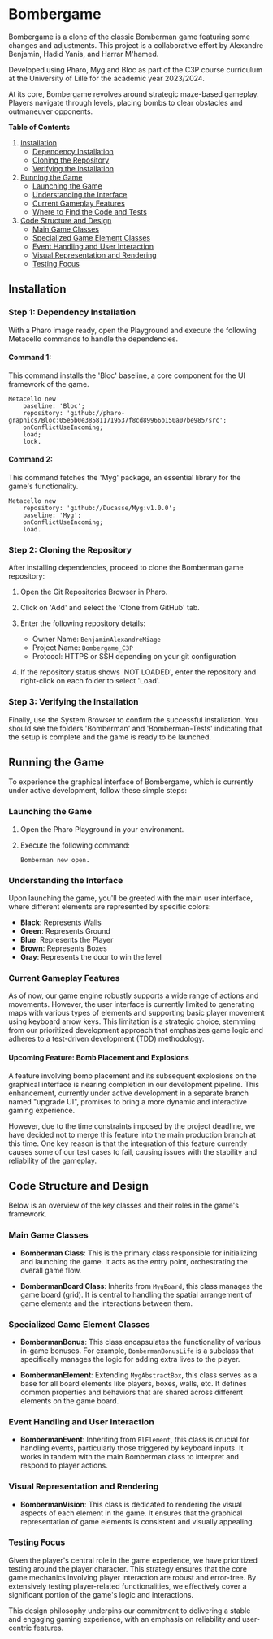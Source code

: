 # Bombergame

Bombergame is a clone of the classic Bomberman game featuring some changes and adjustments. This project is a collaborative effort by Alexandre Benjamin, Hadid Yanis, and Harrar M'hamed.

Developed using Pharo, Myg and Bloc as part of the C3P course curriculum at the University of Lille for the academic year 2023/2024.

At its core, Bombergame revolves around strategic maze-based gameplay. Players navigate through levels, placing bombs to clear obstacles and outmaneuver opponents.

**Table of Contents**
1. [Installation](#installation)
   - [Dependency Installation](#step-1-dependency-installation)
   - [Cloning the Repository](#step-2-cloning-the-repository)
   - [Verifying the Installation](#step-3-verifying-the-installation)
2. [Running the Game](#running-the-game)
   - [Launching the Game](#launching-the-game)
   - [Understanding the Interface](#understanding-the-interface)
   - [Current Gameplay Features](#current-gameplay-features)
   - [Where to Find the Code and Tests](#where-to-find-the-code-and-tests)
3. [Code Structure and Design](#code-structure-and-design)
   - [Main Game Classes](#main-game-classes)
   - [Specialized Game Element Classes](#specialized-game-element-classes)
   - [Event Handling and User Interaction](#event-handling-and-user-interaction)
   - [Visual Representation and Rendering](#visual-representation-and-rendering)
   - [Testing Focus](#testing-focus)

## Installation

### Step 1: Dependency Installation

With a Pharo image ready, open the Playground and execute the following Metacello commands to handle the dependencies.

#### Command 1:

This command installs the 'Bloc' baseline, a core component for the UI framework of the game.

```smalltalk
Metacello new
    baseline: 'Bloc';
    repository: 'github://pharo-graphics/Bloc:05e5b0e385811719537f8cd89966b150a07be985/src';
    onConflictUseIncoming;
    load;
    lock.
```

#### Command 2:

This command fetches the 'Myg' package, an essential library for the game's functionality.

```smalltalk
Metacello new
    repository: 'github://Ducasse/Myg:v1.0.0';
    baseline: 'Myg';
    onConflictUseIncoming;
    load.
```

### Step 2: Cloning the Repository

After installing dependencies, proceed to clone the Bomberman game repository:

1. Open the Git Repositories Browser in Pharo.
2. Click on 'Add' and select the 'Clone from GitHub' tab.
3. Enter the following repository details:
   - Owner Name: `BenjaminAlexandreMiage`
   - Project Name: `Bombergame_C3P`
   - Protocol: HTTPS or SSH depending on your git configuration

4. If the repository status shows 'NOT LOADED', enter the repository and right-click on each folder to select 'Load'.

### Step 3: Verifying the Installation

Finally, use the System Browser to confirm the successful installation. You should see the folders 'Bomberman' and 'Bomberman-Tests' indicating that the setup is complete and the game is ready to be launched.

## Running the Game

To experience the graphical interface of Bombergame, which is currently under active development, follow these simple steps:

### Launching the Game

1. Open the Pharo Playground in your environment.
2. Execute the following command:

   ```smalltalk
   Bomberman new open.
   ```

### Understanding the Interface

Upon launching the game, you'll be greeted with the main user interface, where different elements are represented by specific colors:

- **Black**: Represents Walls
- **Green**: Represents Ground
- **Blue**: Represents the Player
- **Brown**: Represents Boxes
- **Gray**: Represents the door to win the level
  
### Current Gameplay Features

As of now, our game engine robustly supports a wide range of actions and movements. However, the user interface is currently limited to generating maps with various types of elements and supporting basic player movement using keyboard arrow keys. This limitation is a strategic choice, stemming from our prioritized development approach that emphasizes game logic and adheres to a test-driven development (TDD) methodology.

#### Upcoming Feature: Bomb Placement and Explosions

A feature involving bomb placement and its subsequent explosions on the graphical interface is nearing completion in our development pipeline. This enhancement, currently under active development in a separate branch named "upgrade UI", promises to bring a more dynamic and interactive gaming experience. 

However, due to the time constraints imposed by the project deadline, we have decided not to merge this feature into the main production branch at this time. One key reason is that the integration of this feature currently causes some of our test cases to fail, causing issues with the stability and reliability of the gameplay.

## Code Structure and Design

Below is an overview of the key classes and their roles in the game's framework.

### Main Game Classes

- **Bomberman Class**: This is the primary class responsible for initializing and launching the game. It acts as the entry point, orchestrating the overall game flow.

- **BombermanBoard Class**: Inherits from `MygBoard`, this class manages the game board (grid). It is central to handling the spatial arrangement of game elements and the interactions between them.

### Specialized Game Element Classes

- **BombermanBonus**: This class encapsulates the functionality of various in-game bonuses. For example, `BombermanBonusLife` is a subclass that specifically manages the logic for adding extra lives to the player.

- **BombermanElement**: Extending `MygAbstractBox`, this class serves as a base for all board elements like players, boxes, walls, etc. It defines common properties and behaviors that are shared across different elements on the game board.

### Event Handling and User Interaction

- **BombermanEvent**: Inheriting from `BlElement`, this class is crucial for handling events, particularly those triggered by keyboard inputs. It works in tandem with the main Bomberman class to interpret and respond to player actions.

### Visual Representation and Rendering

- **BombermanVision**: This class is dedicated to rendering the visual aspects of each element in the game. It ensures that the graphical representation of game elements is consistent and visually appealing.

### Testing Focus

Given the player's central role in the game experience, we have prioritized testing around the player character. This strategy ensures that the core game mechanics involving player interaction are robust and error-free. By extensively testing player-related functionalities, we effectively cover a significant portion of the game's logic and interactions.

This design philosophy underpins our commitment to delivering a stable and engaging gaming experience, with an emphasis on reliability and user-centric features.
